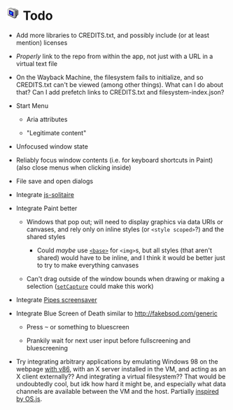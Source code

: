 
# ![](images/icons/shutdown-32x32.png) Todo

* Add more libraries to CREDITS.txt, and possibly include (or at least mention) licenses

* *Properly* link to the repo from within the app, not just with a URL in a virtual text file

* On the Wayback Machine, the filesystem fails to initialize, and so CREDITS.txt can't be viewed (among other things). What can I do about that? Can I add prefetch links to CREDITS.txt and filesystem-index.json?

* Start Menu

	* Aria attributes

	* "Legitimate content"

* Unfocused window state

* Reliably focus window contents (i.e. for keyboard shortcuts in Paint) (also close menus when clicking inside)

* File save and open dialogs

* Integrate [js-solitaire](https://github.com/uzi88/js-solitaire)

* Integrate Paint better

	* Windows that pop out; will need to display graphics via data URIs or canvases, and rely only on inline styles (or `<style scoped>`?) and the shared styles

		* Could *maybe* use [`<base>`](https://developer.mozilla.org/en-US/docs/Web/HTML/Element/base) for `<img>`s, but all styles (that aren't shared) would have to be inline, and I think it would be better just to try to make everything canvases

	* Can't drag outside of the window bounds when drawing or making a selection
	([`setCapture`](https://developer.mozilla.org/en-US/docs/Web/API/Element/setCapture) could make this work)

* Integrate [Pipes screensaver](https://github.com/1j01/pipes)

* Integrate Blue Screen of Death similar to http://fakebsod.com/generic

	* Press <kbd>~</kbd> or something to bluescreen

	* Prankily wait for next user input before fullscreening and bluescreening

* Try integrating arbitrary applications by emulating Windows 98 on the webpage [with v86](https://github.com/copy/v86/blob/master/docs/api.md),
with an X server installed in the VM, and acting as an X client externally??
And integrating a virtual filesystem??
That would be undoubtedly cool, but idk how hard it might be,
and especially what data channels are available between the VM and the host.
Partially [inspired by OS.js](https://www.youtube.com/watch?v=c0safRR0ldM&index=16&list=PL74DE0E481419C259).
